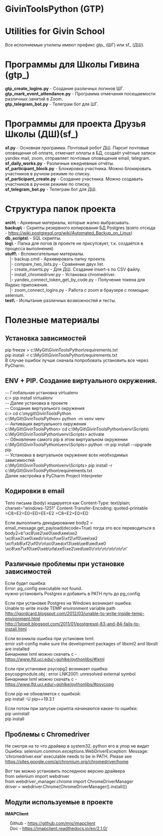 # GivinToolsPython (GTP)
# Utilities for Givin School

Все исполняемые утилиты имеют префикс gtp_ (ШГ) или sf_ (ДШ).  

# Программы для Школы Гивина (gtp_)
**gtp_create_logins.py** - Создание различных логинов ШГ.  
**gtp_mark_event_attendance.py** - Программа отмечания посещаемости различных занятий в Zoom.  
**gtp_telegram_bot.py** - Телеграм бот для ШГ.  

# Программы для проекта Друзья Школы (ДШ)(sf_)
**sf.py** - Основная программа. Почтовый робот ДШ. Парсит почтовые оповещения об оплате, отмечает оплаты в БД, создаёт учётные записи yandex mail, zoom, отправляет почтовые оповещения email, telegram. 
**sf_daily_works.py** - Различные ежедневные отчёты.  
**sf_participant_block.py** - Блокировка участника. Можно блокировать участников в ручном режиме по списку.  
**sf_participant_create.py** - Создание участника. Можно создавать участников в ручном режиме по списку.  
**sf_telegram_bot.py** - Телеграм бот для ДШ.  

# Структура папок проекта
**arch\\** - Архивные материалы, которые жалко выбрасывать.  
**backup\\** - Скрипты резервного копирования БД Postgres (взято отсюда - https://wiki.postgresql.org/wiki/Automated_Backup_on_Linux)  
**db_scripts\\** - SQL скрипты.  
**log\\** - Папка для логов (в проекте не присутсвует, т.к. создаётся в процесса выполнения).  
**stuff\\** - Вспомогательные материалы.  
&nbsp;  &nbsp;  |- backup.cmd - Архивировать папку проекта.  
&nbsp;  &nbsp;  |- compare_two_lists.py - Сравнение двух list.  
&nbsp;  &nbsp;  |- create_inserts.py - Для ДШ. Создание insert-s по CSV файлу.  
&nbsp;  &nbsp;  |- install_chromedriver.py - Установка chromedriver.  
&nbsp;  &nbsp;  |- yandex_connect_token_get_by_code.py - Получение токена для Яндекс приложения.  
&nbsp;  &nbsp;  |- zoom_connect_logins.py - Работа с zoom в браузере с помощью selenium.  
**test\\** - Испытание различных возможностей и тесты.  

# Полезные материалы

## Установка зависимостей  
pip freeze > c:\MyGit\GivinToolsPython\requirements.txt  
pip install -r c:\MyGit\GivinToolsPython\requirements.txt  
В случае ошибок лучше сначала попробовать установить все через PyCharm.  

## ENV + PIP. Создание виртуального окружения.
-- Глобальная установка virtualenv  
c:\> pip install virtualenv  
-- Далее установка в проекте  
-- Создание виртуального окружения  
c:\> cd c:\mygit\GivinToolsPython  
c:\MyGit\GivinToolsPython> python -m venv venv  
-- Активация виртуального окружения  
c:\MyGit\GivinToolsPython> cd c:\MyGit\GivinToolsPython\venv\Scripts\  
c:\MyGit\GivinToolsPython\venv\Scripts> activate  
-- Обновление самого pip в этом виртуальном окружении  
c:\MyGit\GivinToolsPython\venv\Scripts> python -m pip install --upgrade pip  
-- Установка в виртуальное окружение всех необходимых зависимостей  
c:\MyGit\GivinToolsPython\venv\Scripts> pip install -r c:\MyGit\GivinToolsPython\requirements.txt  
Далее настройка в PyCharm Project Interpreter 

## Кодировки в email
Тело письма (body) кодируется как
Content-Type: text/plain; charset="windows-1251"
Content-Transfer-Encoding: quoted-printable
=C8=E2=E0=ED=EE=E2 =C8=E2=E0=ED

Если выполлнить декодирование
body2 = email_message.get_payload(decode=True)
тогда это все переводиться в 
body2=b'\xc8\xe2\xe0\xed\xee\xe2 \xc8\xe2\xe0\xed\r\n\xcf\xe5\xf2\xf0\xee\xe2 \xcf\xb8\xf2\xf0\r\n\xc0\xea\xf3\xeb\xe8\xed\xe0 \xc8\xe7\xf0\xe0\xeb\xfa\xe5\xe2\xed\xe0\r\n\r\n\r\n\r\n\r\n'

## Различные проблемы при установке зависимостей 
Если будет ошибка:  
Error: pg_config executable not found.  
нужно установить Postgres и добавить в PATH путь до pg_config  

Если при установке Postgres на Windows возникает ошибка:  
Unable to write inside TEMP environment variable path  
http://igordcard.blogspot.com/2012/03/unable-to-write-inside-temp-environment.html  
http://1stopit.blogspot.com/2011/01/postgresql-83-and-84-fails-to-install.html  

Если возникла ошибка при установке lxml:  
error xslt-config make sure the development packages of libxml2 and libxslt are installed  
Бинарники lxml можно скачать с - https://www.lfd.uci.edu/~gohlke/pythonlibs/#lxml  

Если при установке psycopg2 возникает ошибка:  
psycopgmodule.obj : error LNK2001: unresolved external symbol  
Бинарники lxml можно скачать с - https://www.lfd.uci.edu/~gohlke/pythonlibs/#psycopg  

Если pip не обновляется с ошибкой:  
pip install -U pip==19.3.1  

Если потом при запуске скрипта начинаются какие-то ошибки:  
pip uninstall <package>  
pip install <package>  

## Проблемы с Chromedriver
Не смотря на то что драйвер в system32, python его в упор не видит  
Ошибка: selenium.common.exceptions.WebDriverException: Message: 'chromedriver.exe' executable needs to be in PATH. Please see https://sites.google.com/a/chromium.org/chromedriver/home  

Вот так можно установить последнюю версию драйвера  
from selenium import webdriver  
from webdriver_manager.chrome import ChromeDriverManager  
driver = webdriver.Chrome(ChromeDriverManager().install())  

## Модули используемые в проекте
**IMAPClient**  

&nbsp;  &nbsp;  Github - https://github.com/mjs/imapclient  
&nbsp;  &nbsp;  Doc - https://imapclient.readthedocs.io/en/2.1.0/  
